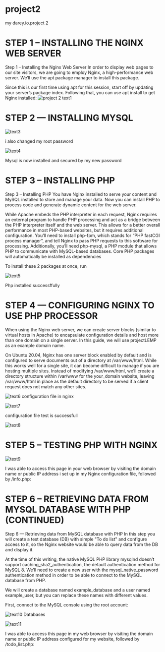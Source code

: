 # project2
my darey.io.project 2

# STEP 1 – INSTALLING THE NGINX WEB SERVER

Step 1 – Installing the Nginx Web Server
In order to display web pages to our site visitors, we are going to employ Nginx, a high-performance web server. We’ll use the apt package manager to install this package.

Since this is our first time using apt for this session, start off by updating your server’s package index. Following that, you can use apt install to get Nginx installed:
![project 2 text1](https://user-images.githubusercontent.com/108102087/178061293-07dad3ca-2c87-4f36-8781-a651032feb0f.PNG)


# STEP 2 — INSTALLING MYSQL

![text3](https://user-images.githubusercontent.com/108102087/178069413-d490fc52-6b6a-4d52-965e-8a7e6ab1e7d9.PNG)

i also changed my root password

![text4](https://user-images.githubusercontent.com/108102087/178070888-731713ca-2312-4505-a06d-fd2ce50757b7.PNG)

Mysql is now installed and secured by my new password

# STEP 3 – INSTALLING PHP

Step 3 – Installing PHP
You have Nginx installed to serve your content and MySQL installed to store and manage your data. Now you can install PHP to process code and generate dynamic content for the web server.

While Apache embeds the PHP interpreter in each request, Nginx requires an external program to handle PHP processing and act as a bridge between the PHP interpreter itself and the web server. This allows for a better overall performance in most PHP-based websites, but it requires additional configuration. You’ll need to install php-fpm, which stands for “PHP fastCGI process manager”, and tell Nginx to pass PHP requests to this software for processing. Additionally, you’ll need php-mysql, a PHP module that allows PHP to communicate with MySQL-based databases. Core PHP packages will automatically be installed as dependencies

To install these 2 packages at once, run

![text5](https://user-images.githubusercontent.com/108102087/178071868-26f9edf1-2b84-4a1f-a04d-6d85dfb438ce.PNG)

Php installed successffully

# STEP 4 — CONFIGURING NGINX TO USE PHP PROCESSOR

When using the Nginx web server, we can create server blocks (similar to virtual hosts in Apache) to encapsulate configuration details and host more than one domain on a single server. In this guide, we will use projectLEMP as an example domain name.

On Ubuntu 20.04, Nginx has one server block enabled by default and is configured to serve documents out of a directory at /var/www/html. While this works well for a single site, it can become difficult to manage if you are hosting multiple sites. Instead of modifying /var/www/html, we’ll create a directory structure within /var/www for the your_domain website, leaving /var/www/html in place as the default directory to be served if a client request does not match any other sites.

![text6](https://user-images.githubusercontent.com/108102087/178072502-47521a5f-2265-4398-9b04-8bc8dd87bf35.PNG)
configuration file in nginx

![text7](https://user-images.githubusercontent.com/108102087/178072935-020f058b-0209-456c-89b2-38f741396ed5.PNG)

configuration file test is successfull

![text8](https://user-images.githubusercontent.com/108102087/178073611-1d18fd76-1d12-4f20-9e38-210ad9635429.PNG)

# STEP 5 – TESTING PHP WITH NGINX

![text9](https://user-images.githubusercontent.com/108102087/178074003-4e7d1d13-dceb-4ad8-83f8-ae23b7489827.PNG)

I was able to access this page in your web browser by visiting the domain name or public IP address i set up in my Nginx configuration file, followed by /info.php:

# STEP 6 – RETRIEVING DATA FROM MYSQL DATABASE WITH PHP (CONTINUED)

Step 6 — Retrieving data from MySQL database with PHP
In this step you will create a test database (DB) with simple "To do list" and configure access to it, so the Nginx website would be able to query data from the DB and display it.

At the time of this writing, the native MySQL PHP library mysqlnd doesn’t support caching_sha2_authentication, the default authentication method for MySQL 8. We’ll need to create a new user with the mysql_native_password authentication method in order to be able to connect to the MySQL database from PHP.

We will create a database named example_database and a user named example_user, but you can replace these names with different values.

First, connect to the MySQL console using the root account:

![text10](https://user-images.githubusercontent.com/108102087/178074819-d831f944-48dc-4aa4-aca5-1e2deae7ae2d.PNG)
Databases

![text11](https://user-images.githubusercontent.com/108102087/178075626-f643fa30-8dc0-44af-b6bf-f932819a7282.PNG)

I was able to access this page in my web browser by visiting the domain name or public IP address configured for my website, followed by /todo_list.php:
